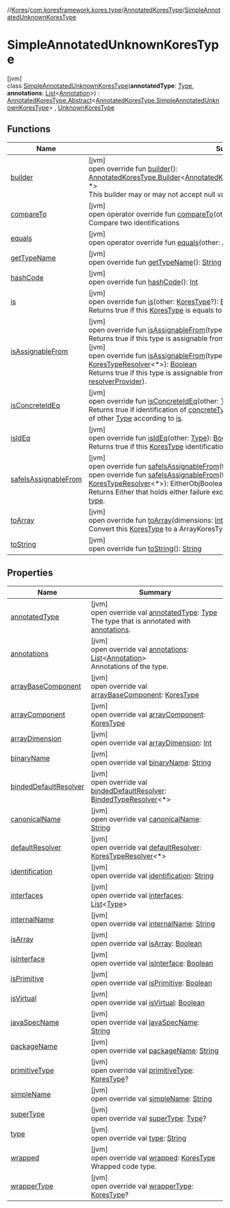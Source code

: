 //[Kores](../../../../index.md)/[com.koresframework.kores.type](../../index.md)/[AnnotatedKoresType](../index.md)/[SimpleAnnotatedUnknownKoresType](index.md)

# SimpleAnnotatedUnknownKoresType

[jvm]\
class [SimpleAnnotatedUnknownKoresType](index.md)(**annotatedType**: [Type](https://docs.oracle.com/javase/8/docs/api/java/lang/reflect/Type.html), **annotations**: [List](https://kotlinlang.org/api/latest/jvm/stdlib/kotlin.collections/-list/index.html)<[Annotation](../../../com.koresframework.kores.base/-annotation/index.md)>) : [AnnotatedKoresType.Abstract](../-abstract/index.md)<[AnnotatedKoresType.SimpleAnnotatedUnknownKoresType](index.md)> , [UnknownKoresType](../../-unknown-kores-type/index.md)

## Functions

| Name | Summary |
|---|---|
| [builder](../-abstract/builder.md) | [jvm]<br>open override fun [builder](../-abstract/builder.md)(): [AnnotatedKoresType.Builder](../-builder/index.md)<[AnnotatedKoresType.SimpleAnnotatedUnknownKoresType](index.md), *><br>This builder may or may not accept null values, it depends on implementation. |
| [compareTo](../../-kores-type/compare-to.md) | [jvm]<br>open operator override fun [compareTo](../../-kores-type/compare-to.md)(other: [KoresType](../../-kores-type/index.md)): [Int](https://kotlinlang.org/api/latest/jvm/stdlib/kotlin/-int/index.html)<br>Compare two identifications |
| [equals](../-abstract/equals.md) | [jvm]<br>open operator override fun [equals](../-abstract/equals.md)(other: [Any](https://kotlinlang.org/api/latest/jvm/stdlib/kotlin/-any/index.html)?): [Boolean](https://kotlinlang.org/api/latest/jvm/stdlib/kotlin/-boolean/index.html) |
| [getTypeName](../../-kores-type/get-type-name.md) | [jvm]<br>open override fun [getTypeName](../../-kores-type/get-type-name.md)(): [String](https://kotlinlang.org/api/latest/jvm/stdlib/kotlin/-string/index.html) |
| [hashCode](../-abstract/hash-code.md) | [jvm]<br>open override fun [hashCode](../-abstract/hash-code.md)(): [Int](https://kotlinlang.org/api/latest/jvm/stdlib/kotlin/-int/index.html) |
| [is](../../-kores-type/is.md) | [jvm]<br>open override fun [is](../../-kores-type/is.md)(other: [KoresType](../../-kores-type/index.md)?): [Boolean](https://kotlinlang.org/api/latest/jvm/stdlib/kotlin/-boolean/index.html)<br>Returns true if this [KoresType](../../-kores-type/index.md) is equals to other [KoresType](../../-kores-type/index.md). |
| [isAssignableFrom](../../-kores-type/is-assignable-from.md) | [jvm]<br>open override fun [isAssignableFrom](../../-kores-type/is-assignable-from.md)(type: [Type](https://docs.oracle.com/javase/8/docs/api/java/lang/reflect/Type.html)): [Boolean](https://kotlinlang.org/api/latest/jvm/stdlib/kotlin/-boolean/index.html)<br>Returns true if this type is assignable from [type](../../-kores-type/is-assignable-from.md) (using default resolver of [type](../../-kores-type/is-assignable-from.md)).<br>[jvm]<br>open override fun [isAssignableFrom](../../-kores-type/is-assignable-from.md)(type: [Type](https://docs.oracle.com/javase/8/docs/api/java/lang/reflect/Type.html), resolverProvider: ([Type](https://docs.oracle.com/javase/8/docs/api/java/lang/reflect/Type.html)) -> [KoresTypeResolver](../../-kores-type-resolver/index.md)<*>): [Boolean](https://kotlinlang.org/api/latest/jvm/stdlib/kotlin/-boolean/index.html)<br>Returns true if this type is assignable from [type](../../-kores-type/is-assignable-from.md) (using resolver provided by [resolverProvider](../../-kores-type/is-assignable-from.md)). |
| [isConcreteIdEq](../../-kores-type/is-concrete-id-eq.md) | [jvm]<br>open override fun [isConcreteIdEq](../../-kores-type/is-concrete-id-eq.md)(other: [Type](https://docs.oracle.com/javase/8/docs/api/java/lang/reflect/Type.html)): [Boolean](https://kotlinlang.org/api/latest/jvm/stdlib/kotlin/-boolean/index.html)<br>Returns true if identification of [concreteType](../../concrete-type.md) of this [KoresType](../../-kores-type/index.md) is equals to [concreteType](../../concrete-type.md) of other [Type](https://docs.oracle.com/javase/8/docs/api/java/lang/reflect/Type.html) according to [is](../../-kores-type/is.md). |
| [isIdEq](../../-kores-type/is-id-eq.md) | [jvm]<br>open override fun [isIdEq](../../-kores-type/is-id-eq.md)(other: [Type](https://docs.oracle.com/javase/8/docs/api/java/lang/reflect/Type.html)): [Boolean](https://kotlinlang.org/api/latest/jvm/stdlib/kotlin/-boolean/index.html)<br>Returns true if this [KoresType](../../-kores-type/index.md) identification is equals to other [Type](https://docs.oracle.com/javase/8/docs/api/java/lang/reflect/Type.html) according to [is](../../-kores-type/is.md). |
| [safeIsAssignableFrom](../../-kores-type/safe-is-assignable-from.md) | [jvm]<br>open override fun [safeIsAssignableFrom](../../-kores-type/safe-is-assignable-from.md)(type: [Type](https://docs.oracle.com/javase/8/docs/api/java/lang/reflect/Type.html)): EitherObjBoolean<[Exception](https://kotlinlang.org/api/latest/jvm/stdlib/kotlin/-exception/index.html)><br>open override fun [safeIsAssignableFrom](../../-kores-type/safe-is-assignable-from.md)(type: [Type](https://docs.oracle.com/javase/8/docs/api/java/lang/reflect/Type.html), resolverProvider: ([Type](https://docs.oracle.com/javase/8/docs/api/java/lang/reflect/Type.html)) -> [KoresTypeResolver](../../-kores-type-resolver/index.md)<*>): EitherObjBoolean<[Exception](https://kotlinlang.org/api/latest/jvm/stdlib/kotlin/-exception/index.html)><br>Returns Either that holds either failure exception or whether this type is assignable from [type](../../-kores-type/safe-is-assignable-from.md). |
| [toArray](../../-kores-type/to-array.md) | [jvm]<br>open override fun [toArray](../../-kores-type/to-array.md)(dimensions: [Int](https://kotlinlang.org/api/latest/jvm/stdlib/kotlin/-int/index.html)): [KoresType](../../-kores-type/index.md)<br>Convert this [KoresType](../../-kores-type/index.md) to a ArrayKoresType. |
| [toString](../-abstract/to-string.md) | [jvm]<br>open override fun [toString](../-abstract/to-string.md)(): [String](https://kotlinlang.org/api/latest/jvm/stdlib/kotlin/-string/index.html) |

## Properties

| Name | Summary |
|---|---|
| [annotatedType](index.md#-51234092%2FProperties%2F-1216412040) | [jvm]<br>open override val [annotatedType](index.md#-51234092%2FProperties%2F-1216412040): [Type](https://docs.oracle.com/javase/8/docs/api/java/lang/reflect/Type.html)<br>The type that is annotated with [annotations](../-abstract/annotations.md). |
| [annotations](index.md#1068149282%2FProperties%2F-1216412040) | [jvm]<br>open override val [annotations](index.md#1068149282%2FProperties%2F-1216412040): [List](https://kotlinlang.org/api/latest/jvm/stdlib/kotlin.collections/-list/index.html)<[Annotation](../../../com.koresframework.kores.base/-annotation/index.md)><br>Annotations of the type. |
| [arrayBaseComponent](index.md#1345458849%2FProperties%2F-1216412040) | [jvm]<br>open override val [arrayBaseComponent](index.md#1345458849%2FProperties%2F-1216412040): [KoresType](../../-kores-type/index.md) |
| [arrayComponent](index.md#257641456%2FProperties%2F-1216412040) | [jvm]<br>open override val [arrayComponent](index.md#257641456%2FProperties%2F-1216412040): [KoresType](../../-kores-type/index.md) |
| [arrayDimension](index.md#852235175%2FProperties%2F-1216412040) | [jvm]<br>open override val [arrayDimension](index.md#852235175%2FProperties%2F-1216412040): [Int](https://kotlinlang.org/api/latest/jvm/stdlib/kotlin/-int/index.html) |
| [binaryName](index.md#-1516247832%2FProperties%2F-1216412040) | [jvm]<br>open override val [binaryName](index.md#-1516247832%2FProperties%2F-1216412040): [String](https://kotlinlang.org/api/latest/jvm/stdlib/kotlin/-string/index.html) |
| [bindedDefaultResolver](index.md#813053883%2FProperties%2F-1216412040) | [jvm]<br>open override val [bindedDefaultResolver](index.md#813053883%2FProperties%2F-1216412040): [BindedTypeResolver](../../-binded-type-resolver/index.md)<*> |
| [canonicalName](index.md#-1355563577%2FProperties%2F-1216412040) | [jvm]<br>open override val [canonicalName](index.md#-1355563577%2FProperties%2F-1216412040): [String](https://kotlinlang.org/api/latest/jvm/stdlib/kotlin/-string/index.html) |
| [defaultResolver](index.md#-775269185%2FProperties%2F-1216412040) | [jvm]<br>open override val [defaultResolver](index.md#-775269185%2FProperties%2F-1216412040): [KoresTypeResolver](../../-kores-type-resolver/index.md)<*> |
| [identification](index.md#1070358374%2FProperties%2F-1216412040) | [jvm]<br>open override val [identification](index.md#1070358374%2FProperties%2F-1216412040): [String](https://kotlinlang.org/api/latest/jvm/stdlib/kotlin/-string/index.html) |
| [interfaces](index.md#-267080582%2FProperties%2F-1216412040) | [jvm]<br>open override val [interfaces](index.md#-267080582%2FProperties%2F-1216412040): [List](https://kotlinlang.org/api/latest/jvm/stdlib/kotlin.collections/-list/index.html)<[Type](https://docs.oracle.com/javase/8/docs/api/java/lang/reflect/Type.html)> |
| [internalName](index.md#434854380%2FProperties%2F-1216412040) | [jvm]<br>open override val [internalName](index.md#434854380%2FProperties%2F-1216412040): [String](https://kotlinlang.org/api/latest/jvm/stdlib/kotlin/-string/index.html) |
| [isArray](index.md#-227514153%2FProperties%2F-1216412040) | [jvm]<br>open override val [isArray](index.md#-227514153%2FProperties%2F-1216412040): [Boolean](https://kotlinlang.org/api/latest/jvm/stdlib/kotlin/-boolean/index.html) |
| [isInterface](index.md#-1426159497%2FProperties%2F-1216412040) | [jvm]<br>open override val [isInterface](index.md#-1426159497%2FProperties%2F-1216412040): [Boolean](https://kotlinlang.org/api/latest/jvm/stdlib/kotlin/-boolean/index.html) |
| [isPrimitive](index.md#524830857%2FProperties%2F-1216412040) | [jvm]<br>open override val [isPrimitive](index.md#524830857%2FProperties%2F-1216412040): [Boolean](https://kotlinlang.org/api/latest/jvm/stdlib/kotlin/-boolean/index.html) |
| [isVirtual](index.md#1814691749%2FProperties%2F-1216412040) | [jvm]<br>open override val [isVirtual](index.md#1814691749%2FProperties%2F-1216412040): [Boolean](https://kotlinlang.org/api/latest/jvm/stdlib/kotlin/-boolean/index.html) |
| [javaSpecName](index.md#1080136620%2FProperties%2F-1216412040) | [jvm]<br>open override val [javaSpecName](index.md#1080136620%2FProperties%2F-1216412040): [String](https://kotlinlang.org/api/latest/jvm/stdlib/kotlin/-string/index.html) |
| [packageName](index.md#-1135368715%2FProperties%2F-1216412040) | [jvm]<br>open override val [packageName](index.md#-1135368715%2FProperties%2F-1216412040): [String](https://kotlinlang.org/api/latest/jvm/stdlib/kotlin/-string/index.html) |
| [primitiveType](index.md#758111461%2FProperties%2F-1216412040) | [jvm]<br>open override val [primitiveType](index.md#758111461%2FProperties%2F-1216412040): [KoresType](../../-kores-type/index.md)? |
| [simpleName](index.md#1812891863%2FProperties%2F-1216412040) | [jvm]<br>open override val [simpleName](index.md#1812891863%2FProperties%2F-1216412040): [String](https://kotlinlang.org/api/latest/jvm/stdlib/kotlin/-string/index.html) |
| [superType](index.md#879804241%2FProperties%2F-1216412040) | [jvm]<br>open override val [superType](index.md#879804241%2FProperties%2F-1216412040): [Type](https://docs.oracle.com/javase/8/docs/api/java/lang/reflect/Type.html)? |
| [type](index.md#-851738406%2FProperties%2F-1216412040) | [jvm]<br>open override val [type](index.md#-851738406%2FProperties%2F-1216412040): [String](https://kotlinlang.org/api/latest/jvm/stdlib/kotlin/-string/index.html) |
| [wrapped](index.md#-269538207%2FProperties%2F-1216412040) | [jvm]<br>open override val [wrapped](index.md#-269538207%2FProperties%2F-1216412040): [KoresType](../../-kores-type/index.md)<br>Wrapped code type. |
| [wrapperType](index.md#-895732999%2FProperties%2F-1216412040) | [jvm]<br>open override val [wrapperType](index.md#-895732999%2FProperties%2F-1216412040): [KoresType](../../-kores-type/index.md)? |
